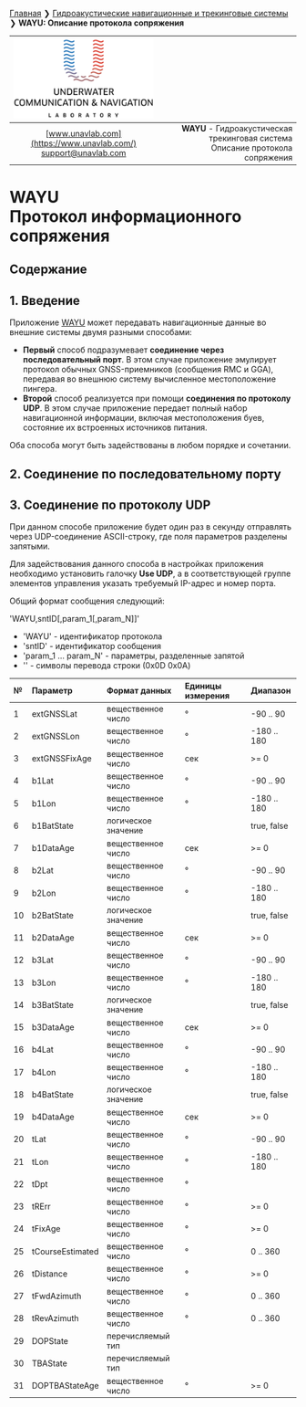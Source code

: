 [Главная](/README_RU) ❯ [Гидроакустические навигационные и трекинговые системы](/navigation_and_tracking_systems_ru) ❯ **WAYU: Описание протокола сопряжения**

<div style="page-break-after: always;"></div>

| ![logo](/documentation/sm_logo.png) |  |
| :---: | ---: |
| [www.unavlab.com](https://www.unavlab.com/) <br/> [support@unavlab.com](mailto:support@unavlab.com) | **WAYU** - Гидроакустическая трекинговая система <br/> Описание протокола сопряжения |

# WAYU <br/> Протокол информационного сопряжения

<div style="page-break-after: always;"></div>

## Содержание

<div style="page-break-after: always;"></div>

## 1. Введение

Приложение [WAYU](https://github.com/ucnl/WAYU) может передавать навигационные данные во внешние системы двумя разными способами:

- **Первый** способ подразумевает **соединение через последовательный порт**. В этом случае приложение эмулирует протокол обычных GNSS-приемников (сообщения RMC и GGA), передавая во внешнюю систему вычисленное местоположение пингера.
- **Второй** способ реализуется при помощи **соединения по протоколу UDP**. В этом случае приложение передает полный набор навигационной информации, включая местоположения буев, состояние их встроенных источников питания.

Оба способа могут быть задействованы в любом порядке и сочетании.

## 2. Соединение по последовательному порту



## 3. Соединение по протоколу UDP

При данном способе приложение будет один раз в секунду отправлять через UDP-соединение ASCII-строку, где поля параметров разделены запятыми. 

Для задействования данного способа в настройках приложения необходимо установить галочку **Use UDP**, а в соответствующей группе элементов управления указать требуемый IP-адрес и номер порта.

Общий формат сообщения следующий:

'WAYU,sntID[,param_1[,param_N]]<CR><LF>'
  
- 'WAYU'  - идентификатор протокола
- 'sntID' - идентификатор сообщения
- 'param_1 ... param_N' - параметры, разделенные запятой
- '<CR><LF>' - символы перевода строки (0x0D 0x0A)

| № | Параметр | Формат данных | Единицы измерения | Диапазон |
| :--- | :--- | :--- | :--- | :--- |
| 1 | extGNSSLat | вещественное число | ° | -90 .. 90 |
| 2 | extGNSSLon | вещественное число | ° | -180 .. 180 |
| 3 | extGNSSFixAge | вещественное число | сек | >= 0 |
| 4 | b1Lat | вещественное число | ° | -90 .. 90 |
| 5 | b1Lon | вещественное число | ° | -180 .. 180 |
| 6 | b1BatState | логическое значение | | true, false |
| 7 | b1DataAge | вещественное число | сек | >= 0 |
| 8 | b2Lat | вещественное число | ° | -90 .. 90 |
| 9 | b2Lon | вещественное число | ° | -180 .. 180 |
| 10 | b2BatState | логическое значение | | true, false |
| 11 | b2DataAge | вещественное число | сек | >= 0 |
| 12 | b3Lat | вещественное число | ° | -90 .. 90 |
| 13 | b3Lon | вещественное число | ° | -180 .. 180 |
| 14 | b3BatState | логическое значение | | true, false |
| 15 | b3DataAge | вещественное число | сек | >= 0 | 
| 16 | b4Lat | вещественное число | ° | -90 .. 90 |
| 17 | b4Lon | вещественное число | ° | -180 .. 180 |
| 18 | b4BatState | логическое значение | | true, false |
| 19 | b4DataAge | вещественное число | сек | >= 0 | 
| 20 | tLat | вещественное число | ° | -90 .. 90 |
| 21 | tLon | вещественное число | ° | -180 .. 180 |
| 22 | tDpt | вещественное число | ° | |
| 23 | tRErr | вещественное число | ° | >= 0 |
| 24 | tFixAge | вещественное число | ° | >= 0 |
| 25 | tCourseEstimated | вещественное число | ° | 0 .. 360 |
| 26 | tDistance | вещественное число | ° | >= 0 |
| 27 | tFwdAzimuth | вещественное число | ° | 0 .. 360 |
| 28 | tRevAzimuth | вещественное число | ° | 0 .. 360 |
| 29 | DOPState | перечисляемый тип | | |
| 30 | TBAState | перечисляемый тип | | |
| 31 | DOPTBAStateAge | вещественное число | ° | >= 0 |











<div style="page-break-after: always;"></div>
